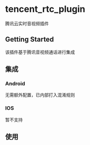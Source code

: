 # tencent_rtc_plugin

腾讯云实时音视频插件

## Getting Started

该插件基于腾讯音视频通话进行集成

## 集成

### Android
无需额外配置，已内部打入混淆规则

### IOS
暂不支持

## 使用